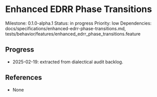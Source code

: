 # Enhanced EDRR Phase Transitions
Milestone: 0.1.0-alpha.1
Status: in progress
Priority: low
Dependencies: docs/specifications/enhanced-edrr-phase-transitions.md, tests/behavior/features/enhanced_edrr_phase_transitions.feature

## Progress
- 2025-02-19: extracted from dialectical audit backlog.

## References
- None
